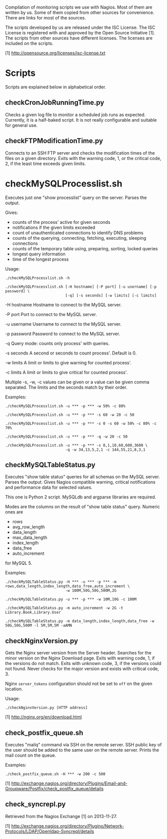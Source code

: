 Compilation of monitoring scripts we use with Nagios.  Most of them are written by us.  Some of them copied
from other sources for convenience.  There are links for most of the sources.

The scripts developed by us are released under the ISC License. The ISC License is registered with and approved by
the Open Source Initiative [1].  The scripts from other sources have different licenses.  The licenses are included
on the scripts.

[1] http://opensource.org/licenses/isc-license.txt


# Scripts

Scripts are explained below in alphabetical order.


## checkCronJobRunningTime.py

Checks a given log file to monitor a scheduled job runs as expected.  Currently, it is a half-baked script.  It is not
really configurable and suitable for general use.


## checkFTPModificationTime.py

Connects to an SSH FTP server and checks the modification times of the files on a given directory.  Exits with
the warning code, 1, or the critical code, 2, if the least time exceeds given limits.


# checkMySQLProcesslist.sh

Executes just one "show processlist" query on the server.  Parses the output.

Gives:

* counts of the process' active for given seconds
* notifications if the given limits exceeded
* count of unauthenticated connections to identify DNS problems
* counts of the querying, connecting, fetching, executing, sleeping connections
* counts of the temporary table using, preparing, sorting, locked queries
* longest query information
* time of the longest process

Usage:

```
./checkMySQLProcesslist.sh -h
```

```
./checkMySQLProcesslist.sh [-H hostname] [-P port] [-u username] [-p password] \
                           [-q] [-s seconds] [-w limits] [-c limits]
```    

-H hostname        Hostname to connect to the MySQL server.

-P port            Port to connect to the MySQL server.

-u username        Username to connect to the MySQL server.

-p password        Password to connect to the MySQL server.

-q                 Query mode: counts only process' with queries.

-s seconds         A second or seconds to count process'. Default is 0.

-w limits          A limit or limits to give warning for counted process'.

-c limits          A limit or limits to give critical for counted process'.

Multiple -s, -w, -c values can be given or a value can be given comma separated.  The limits and the seconds match
by their order.

Examples:

```
./checkMySQLProcesslist.sh -u *** -p *** -w 50% -c 80%
```

```
./checkMySQLProcesslist.sh -u *** -p *** -s 60 -w 20 -c 50
```

```
./checkMySQLProcesslist.sh -u *** -p *** -s 0 -s 60 -w 50% -c 80% -c 70%
```

```
./checkMySQLProcesslist.sh -u *** -p *** -q -w 20 -c 50
```

```
./checkMySQLProcesslist.sh -u *** -p *** -s 0,1,10,60,600,3600 \
                           -q -w 34,13,5,2,1 -c 144,55,21,8,3,1
```


## checkMySQLTableStatus.py

Executes "show table status" queries for all schemas on the MySQL server.  Parses the output.  Gives
Nagios compatible warning, critical notifications and performance data for selected values.

This one is Python 2 script.  MySQLdb and argparse libraries are required.

Modes are the columns on the result of "show table status" query.  Numeric ones are

* rows
* avg_row_length
* data_length
* max_data_length
* index_length
* data_free
* auto_increment

for MySQL 5.

Examples:

```
./checkMySQLTableStatus.py -H *** -u *** -p *** -m rows,data_length,index_length,data_free,auto_increment \
                           -w 100M,50G,50G,500M,2G
```

```
./checkMySQLTableStatus.py -u *** -p *** -w 10M,10G -c 100M
```

```
./checkMySQLTableStatus.py -m auto_increment -w 2G -t Library.Book,Library.User
```

```
./checkMySQLTableStatus.py -m data_length,index_length,data_free -w 50G,50G,500M -l 5M,5M,5M -aAMN
```


## checkNginxVersion.py

Gets the Nginx server version from the Server header.  Searches for the minor version on the Nginx Download page.
Exits with warning code, 1, if the versions do not match.  Exits with unknown code, 3, if the versions could not found.
Never checks for the major version and exists with critical code, 3.

Nginx `server_tokens` configuration should not be set to `off` on the given location.

Usage:

```
./checkNginxVersion.py [HTTP address]
```

[1] http://nginx.org/en/download.html


## check_postfix_queue.sh

Executes "mailq" command via SSH on the remote server. SSH public key of the user should be added to the same user
on the remote server. Prints the mail count on the queue.

Examples:

```
./check_postfix_queue.sh -H *** -w 200 -c 500
```

[1] http://exchange.nagios.org/directory/Plugins/Email-and-Groupware/Postfix/check_postfix_queue/details


## check_syncrepl.py

Retrieved from the Nagios Exchange [1] on 2013-11-27.

[1] http://exchange.nagios.org/directory/Plugins/Network-Protocols/LDAP/Openldap-Syncrepl/details
